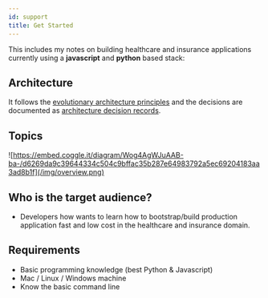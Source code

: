 ```yaml
---
id: support
title: Get Started
---
```


This includes my notes on building healthcare and insurance applications currently using a **javascript** and **python** based stack:

## Architecture

It follows the [evolutionary architecture principles](architecture/) and the decisions are documented as [architecture decision records](adr/).

## Topics

![https://embed.coggle.it/diagram/Wog4AgWJuAAB-ba-/d6269da9c39644334c504c9bffac35b287e64983792a5ec69204183aa3ad8b1f](/img/overview.png)


## Who is the target audience?

* Developers how wants to learn how to bootstrap/build production application fast and low cost in the healthcare and insurance domain.

## Requirements

* Basic programming knowledge \(best Python & Javascript\)
* Mac / Linux / Windows machine
* Know the basic command line